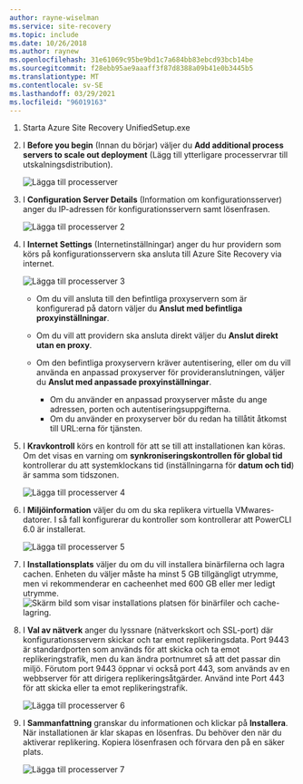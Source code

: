 ```yaml
---
author: rayne-wiselman
ms.service: site-recovery
ms.topic: include
ms.date: 10/26/2018
ms.author: raynew
ms.openlocfilehash: 31e61069c95be9bd1c7a684bb83ebcd93bcb14be
ms.sourcegitcommit: f28ebb95ae9aaaff3f87d8388a09b41e0b3445b5
ms.translationtype: MT
ms.contentlocale: sv-SE
ms.lasthandoff: 03/29/2021
ms.locfileid: "96019163"
---
```

1. Starta Azure Site Recovery UnifiedSetup.exe
2. I **Before you begin** (Innan du börjar) väljer du **Add additional process servers to scale out deployment** (Lägg till ytterligare processervrar till utskalningsdistribution).

   ![Lägga till processerver](./media/site-recovery-add-process-server/ps-page-1.png)

3. I **Configuration Server Details** (Information om konfigurationsserver) anger du IP-adressen för konfigurationsservern samt lösenfrasen.

   ![Lägga till processerver 2](./media/site-recovery-add-process-server/ps-page-2.png)
4. I **Internet Settings** (Internetinställningar) anger du hur providern som körs på konfigurationsservern ska ansluta till Azure Site Recovery via internet.

   ![Lägga till processerver 3](./media/site-recovery-add-process-server/ps-page-3.png)

   * Om du vill ansluta till den befintliga proxyservern som är konfigurerad på datorn väljer du **Anslut med befintliga proxyinställningar**.
   * Om du vill att providern ska ansluta direkt väljer du **Anslut direkt utan en proxy**.
   * Om den befintliga proxyservern kräver autentisering, eller om du vill använda en anpassad proxyserver för provideranslutningen, väljer du **Anslut med anpassade proxyinställningar**.

     * Om du använder en anpassad proxyserver måste du ange adressen, porten och autentiseringsuppgifterna.
     * Om du använder en proxyserver bör du redan ha tillåtit åtkomst till URL:erna för tjänsten.

5. I **Kravkontroll** körs en kontroll för att se till att installationen kan köras. Om det visas en varning om **synkroniseringskontrollen för global tid** kontrollerar du att systemklockans tid (inställningarna för **datum och tid**) är samma som tidszonen.

     ![Lägga till processerver 4](./media/site-recovery-add-process-server/ps-page-4.png)

6. I **Miljöinformation** väljer du om du ska replikera virtuella VMwares-datorer. I så fall konfigurerar du kontroller som kontrollerar att PowerCLI 6.0 är installerat.

     ![Lägga till processerver 5](./media/site-recovery-add-process-server/ps-page-5.png)

7. I **Installationsplats** väljer du om du vill installera binärfilerna och lagra cachen. Enheten du väljer måste ha minst 5 GB tillgängligt utrymme, men vi rekommenderar en cacheenhet med 600 GB eller mer ledigt utrymme.
     ![Skärm bild som visar installations platsen för binärfiler och cache-lagring.](./media/site-recovery-add-process-server/ps-page-6.png)

8. I **Val av nätverk** anger du lyssnare (nätverkskort och SSL-port) där konfigurationsservern skickar och tar emot replikeringsdata. Port 9443 är standardporten som används för att skicka och ta emot replikeringstrafik, men du kan ändra portnumret så att det passar din miljö. Förutom port 9443 öppnar vi också port 443, som används av en webbserver för att dirigera replikeringsåtgärder. Använd inte Port 443 för att skicka eller ta emot replikeringstrafik.

     ![Lägga till processerver 6](./media/site-recovery-add-process-server/ps-page-7.png)
9. I **Sammanfattning** granskar du informationen och klickar på **Installera**. När installationen är klar skapas en lösenfras. Du behöver den när du aktiverar replikering. Kopiera lösenfrasen och förvara den på en säker plats.

     ![Lägga till processerver 7](./media/site-recovery-add-process-server/ps-page-8.png)
